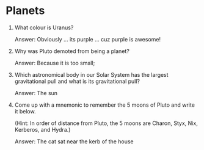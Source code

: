 # Planets

1. What colour is Uranus?
   
   Answer: Obviously ... its purple ... cuz purple is awesome!
     
2. Why was Pluto demoted from being a planet?

   Answer: Because it is too small;
   
3. Which astronomical body in our Solar System has the largest gravitational pull and what is its gravitational pull?

   Answer: The sun
     
4. Come up with a mnemonic to remember the 5 moons of Pluto and write it below.
   
   (Hint: In order of distance from Pluto, the 5 moons are Charon, Styx, Nix, Kerberos, and Hydra.)
   
   Answer: The cat sat near the kerb of the house
